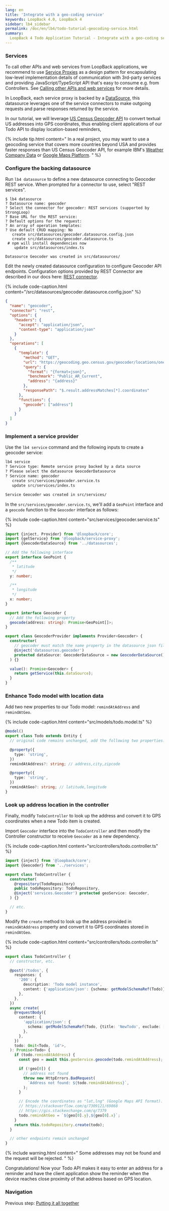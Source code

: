 ```yaml
---
lang: en
title: 'Integrate with a geo-coding service'
keywords: LoopBack 4.0, LoopBack 4
sidebar: lb4_sidebar
permalink: /doc/en/lb4/todo-tutorial-geocoding-service.html
summary:
  LoopBack 4 Todo Application Tutorial - Integrate with a geo-coding service
---
```


### Services

To call other APIs and web services from LoopBack applications, we recommend to
use [Service Proxies](../../Services.md) as a design pattern for encapsulating
low-level implementation details of communication with 3rd-party services and
providing JavaScript/TypeScript API that's easy to consume e.g. from
Controllers. See
[Calling other APIs and web services](../../Calling-other-APIs-and-Web-Services.md)
for more details.

In LoopBack, each service proxy is backed by a
[DataSource](./todo-tutorial-datasource.md), this datasource leverages one of
the service connectors to make outgoing requests and parse responses returned by
the service.

In our tutorial, we will leverage
[US Census Geocoder API](https://geocoding.geo.census.gov/geocoder/) to convert
textual US addresses into GPS coordinates, thus enabling client applications of
our Todo API to display location-based reminders,

{% include tip.html content="
In a real project, you may want to use a geocoding service that covers more
countries beyond USA and provides faster responses than US Census Geocoder API,
for example IBM's [Weather Company Data](https://console.bluemix.net/catalog/services/weather-company-data)
or [Google Maps Platform](https://developers.google.com/maps/documentation/geocoding).
" %}

### Configure the backing datasource

Run `lb4 datasource` to define a new datasource connecting to Geocoder REST
service. When prompted for a connector to use, select "REST services".

```
$ lb4 datasource
? Datasource name: geocoder
? Select the connector for geocoder: REST services (supported by StrongLoop)
? Base URL for the REST service:
? Default options for the request:
? An array of operation templates:
? Use default CRUD mapping: No
   create src/datasources/geocoder.datasource.config.json
   create src/datasources/geocoder.datasource.ts
 # npm will install dependencies now
    update src/datasources/index.ts

Datasource Geocoder was created in src/datasources/
```

Edit the newly created datasource configuration to configure Geocoder API
endpoints. Configuration options provided by REST Connector are described in our
docs here: [REST connector](/doc/en/lb3/REST-connector.html).

{% include code-caption.html content="/src/datasources/geocoder.datasource.config.json" %}

```json
{
  "name": "geocoder",
  "connector": "rest",
  "options": {
    "headers": {
      "accept": "application/json",
      "content-type": "application/json"
    }
  },
  "operations": [
    {
      "template": {
        "method": "GET",
        "url": "https://geocoding.geo.census.gov/geocoder/locations/onelineaddress",
        "query": {
          "format": "{format=json}",
          "benchmark": "Public_AR_Current",
          "address": "{address}"
        },
        "responsePath": "$.result.addressMatches[*].coordinates"
      },
      "functions": {
        "geocode": ["address"]
      }
    }
  ]
}
```

### Implement a service provider

Use the `lb4 service` command and the following inputs to create a geocoder
service:

```sh
lb4 service
? Service type: Remote service proxy backed by a data source
? Please select the datasource GeocoderDatasource
? Service name: geocoder
   create src/services/geocoder.service.ts
   update src/services/index.ts

Service Geocoder was created in src/services/
```

In the `src/services/geocoder.service.ts`, we'll add a `GeoPoint` interface and
a `geocode` function to the `Geocoder` interface as follows:

{% include code-caption.html content="src/services/geocoder.service.ts" %}

```ts
import {inject, Provider} from '@loopback/core';
import {getService} from '@loopback/service-proxy';
import {GeocoderDataSource} from '../datasources';

// Add the following interface
export interface GeoPoint {
  /**
   * latitude
   */
  y: number;

  /**
   * longitude
   */
  x: number;
}

export interface Geocoder {
  // Add the following property
  geocode(address: string): Promise<GeoPoint[]>;
}

export class GeocoderProvider implements Provider<Geocoder> {
  constructor(
    // geocoder must match the name property in the datasource json file
    @inject('datasources.geocoder')
    protected dataSource: GeocoderDataSource = new GeocoderDataSource(),
  ) {}

  value(): Promise<Geocoder> {
    return getService(this.dataSource);
  }
}
```

### Enhance Todo model with location data

Add two new properties to our Todo model: `remindAtAddress` and `remindAtGeo`.

{% include code-caption.html content="src/models/todo.model.ts" %}

```ts
@model()
export class Todo extends Entity {
  // original code remains unchanged, add the following two properties:

  @property({
    type: 'string',
  })
  remindAtAddress?: string; // address,city,zipcode

  @property({
    type: 'string',
  })
  remindAtGeo?: string; // latitude,longitude
}
```

### Look up address location in the controller

Finally, modify `TodoController` to look up the address and convert it to GPS
coordinates when a new Todo item is created.

Import `Geocoder` interface into the `TodoController` and then modify the
Controller constructor to receive `Geocoder` as a new dependency.

{% include code-caption.html content="src/controllers/todo.controller.ts" %}

```ts
import {inject} from '@loopback/core';
import {Geocoder} from '../services';

export class TodoController {
  constructor(
    @repository(TodoRepository)
    public todoRepository: TodoRepository,
    @inject('services.Geocoder') protected geoService: Geocoder,
  ) {}

  // etc.
}
```

Modify the `create` method to look up the address provided in `remindAtAddress`
property and convert it to GPS coordinates stored in `remindAtGeo`.

{% include code-caption.html content="src/controllers/todo.controller.ts" %}

```ts
export class TodoController {
  // constructor, etc.

  @post('/todos', {
    responses: {
      '200': {
        description: 'Todo model instance',
        content: {'application/json': {schema: getModelSchemaRef(Todo)}},
      },
    },
  })
  async create(
    @requestBody({
      content: {
        'application/json': {
          schema: getModelSchemaRef(Todo, {title: 'NewTodo', exclude: ['id']}),
        },
      },
    })
    todo: Omit<Todo, 'id'>,
  ): Promise<Todo> {
    if (todo.remindAtAddress) {
      const geo = await this.geoService.geocode(todo.remindAtAddress);

      if (!geo[0]) {
        // address not found
        throw new HttpErrors.BadRequest(
          `Address not found: ${todo.remindAtAddress}`,
        );
      }

      // Encode the coordinates as "lat,lng" (Google Maps API format). See also
      // https://stackoverflow.com/q/7309121/69868
      // https://gis.stackexchange.com/q/7379
      todo.remindAtGeo = `${geo[0].y},${geo[0].x}`;
    }
    return this.todoRepository.create(todo);
  }

  // other endpoints remain unchanged
}
```

{% include warning.html content="
Some addresses may not be found and the request will be rejected.
" %}

Congratulations! Now your Todo API makes it easy to enter an address for a
reminder and have the client application show the reminder when the device
reaches close proximity of that address based on GPS location.

### Navigation

Previous step: [Putting it all together](todo-tutorial-putting-it-together.md)
